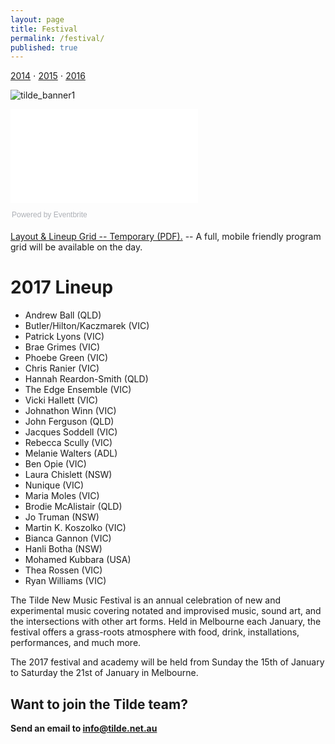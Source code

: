 ```yaml
---
layout: page
title: Festival
permalink: /festival/
published: true
---
```

[2014](/fest2014) ⋅ [2015](/fest2015) ⋅ [2016](/fest2016)

![tilde_banner1]({{site.baseurl}}/images/banner2-opt.png)

<div class="ticket-widget">
  <iframe src="//eventbrite.com.au/tickets-external?eid=30285088515&amp;ref=etckt" frameborder="0" vspace="0" hspace="0" marginheight="5" marginwidth="5" scrolling="auto" allowtransparency="true">
</iframe>
  <div style="font-family:Helvetica, Arial; font-size:12px; padding:10px 0 5px; margin:2px; width:100%; text-align:left;">
  <a class="powered-by-eb" style="color: #ADB0B6; text-decoration: none;" target="_blank" href="http://www.eventbrite.com.au/">Powered by Eventbrite</a>
</div>
</div>

[Layout & Lineup Grid -- Temporary (PDF).](/assets/img/draft_grid_for_web.pdf) -- A full, mobile friendly program grid will be available on the day.

# 2017 Lineup

- Andrew Ball (QLD)
- Butler/Hilton/Kaczmarek (VIC)
- Patrick Lyons (VIC)
- Brae Grimes (VIC)
- Phoebe Green (VIC)
- Chris Ranier (VIC)
- Hannah Reardon-Smith (QLD)
- The Edge Ensemble (VIC)
- Vicki Hallett (VIC)
- Johnathon Winn (VIC)
- John Ferguson (QLD)
- Jacques Soddell (VIC)
- Rebecca Scully (VIC)
- Melanie Walters (ADL)
- Ben Opie (VIC)
- Laura Chislett (NSW)
- Nunique (VIC)
- Maria Moles (VIC)
- Brodie McAlistair (QLD)
- Jo Truman (NSW)
- Martin K. Koszolko (VIC)
- Bianca Gannon (VIC)
- Hanli Botha (NSW)
- Mohamed Kubbara (USA)
- Thea Rossen (VIC)
- Ryan Williams (VIC)

The Tilde New Music Festival is an annual celebration of new and experimental music covering notated and improvised music, sound art, and the intersections with other art forms. Held in Melbourne each January, the festival offers a grass-roots atmosphere with food, drink, installations, performances, and much more.

The 2017 festival and academy will be held from Sunday the 15th of January to Saturday the 21st of January in Melbourne.

## Want to join the Tilde team?

**Send an email to [info@tilde.net.au](info@tilde.net.au)**
